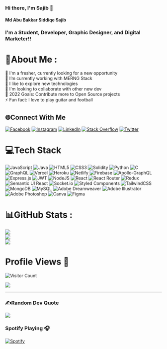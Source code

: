 ### Hi there, I'm Sajib 👋
#### Md Abu Bakkar Siddiqe Sajib
### I'm a Student, Developer, Graphic Designer, and Digital Marketer!!

# 💫About Me :
🔭 I'm a fresher, currently looking for a new opportunity<br/>
🌱 I’m currently working with MERNG Stack<br/>
🔧 I like to explore new technologies<br/>
👯 I'm looking to collaborate with other new dev<br/>
🥅 2022 Goals: Contribute more to Open Source projects<br/>
⚡ Fun fact: I love to play guitar and football<br/>

## 🌐Connect With Me
[![Facebook](https://img.shields.io/badge/Facebook-%231877F2.svg?logo=Facebook&logoColor=white)](https://facebook.com/19sajib) [![Instagram](https://img.shields.io/badge/Instagram-%23E4405F.svg?logo=Instagram&logoColor=white)](https://instagram.com/19sajib) [![LinkedIn](https://img.shields.io/badge/LinkedIn-%230077B5.svg?logo=linkedin&logoColor=white)](https://linkedin.com/in/19sajib) [![Stack Overflow](https://img.shields.io/badge/-Stackoverflow-FE7A16?logo=stack-overflow&logoColor=white)](https://stackoverflow.com/users/15368718) [![Twitter](https://img.shields.io/badge/Twitter-%231DA1F2.svg?logo=Twitter&logoColor=white)](https://twitter.com/19sajib) 

# 💻Tech Stack
![JavaScript](https://img.shields.io/badge/javascript-%23323330.svg?style=for-the-badge&logo=javascript&logoColor=%23F7DF1E) ![Java](https://img.shields.io/badge/java-%23ED8B00.svg?style=for-the-badge&logo=java&logoColor=white) ![HTML5](https://img.shields.io/badge/html5-%23E34F26.svg?style=for-the-badge&logo=html5&logoColor=white) ![CSS3](https://img.shields.io/badge/css3-%231572B6.svg?style=for-the-badge&logo=css3&logoColor=white) ![Solidity](https://img.shields.io/badge/Solidity-%23363636.svg?style=for-the-badge&logo=solidity&logoColor=white) ![Python](https://img.shields.io/badge/python-3670A0?style=for-the-badge&logo=python&logoColor=ffdd54) ![C](https://img.shields.io/badge/c-%2300599C.svg?style=for-the-badge&logo=c&logoColor=white) ![GraphQL](https://img.shields.io/badge/-GraphQL-E10098?style=for-the-badge&logo=graphql&logoColor=white) ![Vercel](https://img.shields.io/badge/vercel-%23000000.svg?style=for-the-badge&logo=vercel&logoColor=white) ![Heroku](https://img.shields.io/badge/heroku-%23430098.svg?style=for-the-badge&logo=heroku&logoColor=white) ![Netlify](https://img.shields.io/badge/netlify-%23000000.svg?style=for-the-badge&logo=netlify&logoColor=#00C7B7) ![Firebase](https://img.shields.io/badge/firebase-%23039BE5.svg?style=for-the-badge&logo=firebase) ![Apollo-GraphQL](https://img.shields.io/badge/-ApolloGraphQL-311C87?style=for-the-badge&logo=apollo-graphql) ![Express.js](https://img.shields.io/badge/express.js-%23404d59.svg?style=for-the-badge&logo=express&logoColor=%2361DAFB) ![JWT](https://img.shields.io/badge/JWT-black?style=for-the-badge&logo=JSON%20web%20tokens) ![NodeJS](https://img.shields.io/badge/node.js-6DA55F?style=for-the-badge&logo=node.js&logoColor=white) ![React](https://img.shields.io/badge/react-%2320232a.svg?style=for-the-badge&logo=react&logoColor=%2361DAFB) ![React Router](https://img.shields.io/badge/React_Router-CA4245?style=for-the-badge&logo=react-router&logoColor=white) ![Redux](https://img.shields.io/badge/redux-%23593d88.svg?style=for-the-badge&logo=redux&logoColor=white) ![Semantic UI React](https://img.shields.io/badge/Semantic%20UI%20React-%2335BDB2.svg?style=for-the-badge&logo=SemanticUIReact&logoColor=white) ![Socket.io](https://img.shields.io/badge/Socket.io-black?style=for-the-badge&logo=socket.io&badgeColor=010101) ![Styled Components](https://img.shields.io/badge/styled--components-DB7093?style=for-the-badge&logo=styled-components&logoColor=white) ![TailwindCSS](https://img.shields.io/badge/tailwindcss-%2338B2AC.svg?style=for-the-badge&logo=tailwind-css&logoColor=white) ![MongoDB](https://img.shields.io/badge/MongoDB-%234ea94b.svg?style=for-the-badge&logo=mongodb&logoColor=white) ![MySQL](https://img.shields.io/badge/mysql-%2300f.svg?style=for-the-badge&logo=mysql&logoColor=white) ![Adobe Dreamweaver](https://img.shields.io/badge/Adobe%20Dreamweaver-FF61F6.svg?style=for-the-badge&logo=Adobe%20Dreamweaver&logoColor=white) ![Adobe Illustrator](https://img.shields.io/badge/adobeillustrator-%23FF9A00.svg?style=for-the-badge&logo=adobeillustrator&logoColor=white) ![Adobe Photoshop](https://img.shields.io/badge/adobephotoshop-%2331A8FF.svg?style=for-the-badge&logo=adobephotoshop&logoColor=white) ![Canva](https://img.shields.io/badge/Canva-%2300C4CC.svg?style=for-the-badge&logo=Canva&logoColor=white) 	![Figma](https://img.shields.io/badge/figma-%23F24E1E.svg?style=for-the-badge&logo=figma&logoColor=white)
# 📊GitHub Stats :
![](https://github-readme-stats.vercel.app/api?username=19sajib&theme=nightowl&hide_border=false&include_all_commits=false&count_private=false)<br/>
![](https://github-readme-streak-stats.herokuapp.com/?user=19sajib&theme=nightowl&hide_border=false)<br/>
![](https://github-readme-stats.vercel.app/api/top-langs/?username=19sajib&theme=nightowl&hide_border=false&include_all_commits=false&count_private=false&layout=compact)

# Profile Views 👀
![Visitor Count](https://profile-counter.glitch.me/{19sajib}/count.svg)

![](https://komarev.com/ghpvc/?username=19sajib&label=PROFILE+VIEWS&style=for-the-badge)

---

### ✍️Random Dev Quote
![](https://quotes-github-readme.vercel.app/api?type=horizontal&theme=radical)

### Spotify Playing 🎧

[![Spotify](https://spotify-github-readme.vercel.app/api/spotify)](https://open.spotify.com/collection/tracks)

